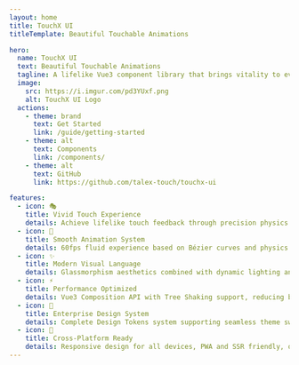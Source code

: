 ```yaml
---
layout: home
title: TouchX UI
titleTemplate: Beautiful Touchable Animations

hero:
  name: TouchX UI
  text: Beautiful Touchable Animations
  tagline: A lifelike Vue3 component library that brings vitality to every interaction
  image:
    src: https://i.imgur.com/pd3YUxf.png
    alt: TouchX UI Logo
  actions:
    - theme: brand
      text: Get Started
      link: /guide/getting-started
    - theme: alt
      text: Components
      link: /components/
    - theme: alt
      text: GitHub
      link: https://github.com/talex-touch/touchx-ui

features:
  - icon: 🎭
    title: Vivid Touch Experience
    details: Achieve lifelike touch feedback through precision physics engine, making every interaction natural and vivid.
  - icon: 🌊
    title: Smooth Animation System
    details: 60fps fluid experience based on Bézier curves and physics animations, ensuring visual continuity.
  - icon: ✨
    title: Modern Visual Language
    details: Glassmorphism aesthetics combined with dynamic lighting and material simulation, bringing real texture to digital interfaces.
  - icon: ⚡
    title: Performance Optimized
    details: Vue3 Composition API with Tree Shaking support, reducing bundle size by 50%+.
  - icon: 🎨
    title: Enterprise Design System
    details: Complete Design Tokens system supporting seamless theme switching, following accessibility standards.
  - icon: 🚀
    title: Cross-Platform Ready
    details: Responsive design for all devices, PWA and SSR friendly, one codebase for all platforms.
---
```

